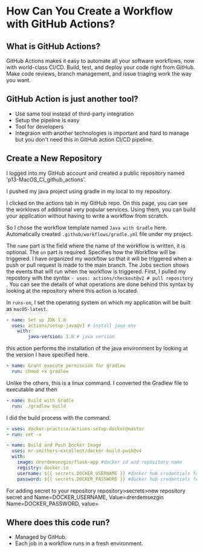 # How Can You Create a Workflow with GitHub Actions?

## What is GitHub Actions?
GitHub Actions makes it easy to automate all your software workflows, now with world-class CI/CD. Build, test, and deploy your code right from GitHub. Make code reviews, branch management, and issue triaging work the way you want.
## GitHub Action is just another tool?
- Use same tool instead of third-party integration
- Setup the pipeline is easy
- Tool for developers
- Integraion with another technologies is important and hard to manage but you don't need this in GitHub action CI/CD pipeline.
##  Create a New Repository
I logged into my GitHub account and created a public repository named 'p13-MacOS_CI_github_actions'.

I pushed my java project using gradle in my local to my repository.

I clicked on the actions tab in my GitHub repo. On this page, you can see the worklows of additional very popular services. Using them, you can build your application without having to write a workflow from scratch.

So I chose the workflow template named `Java with Gradle` here.
Automatically created `.github/workflows/gradle.yml` file under my project.


The `name` part is the field where the name of the workflow is written, it is optional.
The `on` part is required. Specifies how the Workflow will be triggered. I have organized my workflow so that it will be triggered when a push or pull request is made to the main branch.
The Jobs section shows the events that will run when the workflow is triggered.
First, I pulled my repostory with the syntax `- uses: actions/checkout@v2 # pull repository `. You can see the details of what operations are done behind this syntax by looking at the repository where this action is located.

In `runs-on`, I set the operating system on which my application will be built as `macOS-latest`.


```yaml
- name: Set up JDK 1.8
  uses: actions/setup-java@v1 # install java env
    with:
        java-version: 1.8 # java version
``` 
this action performs the installation of the java environment by looking at the version I have specified here.

```yaml
- name: Grant execute permission for gradlew
  run: chmod +x gradlew
``` 
Unlike the others, this is a linux command. I converted the Gradlew file to executable and then

```yaml
- name: Build with Gradle
  run: ./gradlew build
``` 
 I did the build process with the command.


```yaml
- uses: docker-practice/actions-setup-docker@master
- run: set -x

- name: Build and Push Docker Image
  uses: mr-smithers-excellent/docker-build-push@v4
  with:
    image: drerdemsezgin/flask-app #docker id and repository name
    registry: docker.io
    username: ${{ secrets.DOCKER_USERNAME }} #docker hub credentials for username
    password: ${{ secrets.DOCKER_PASSWORD }} #docker hub credentials for password
```

For adding secret to your repository repository>secrets>new repository secret and Name=DOCKER_USERNAME, Value=drerdemsezgin
Name=DOCKER_PASSWORD, value=<MyPassword>


## Where does this code run?
- Managed by GitHub.
- Each job in a workflow runs in a fresh environment.
